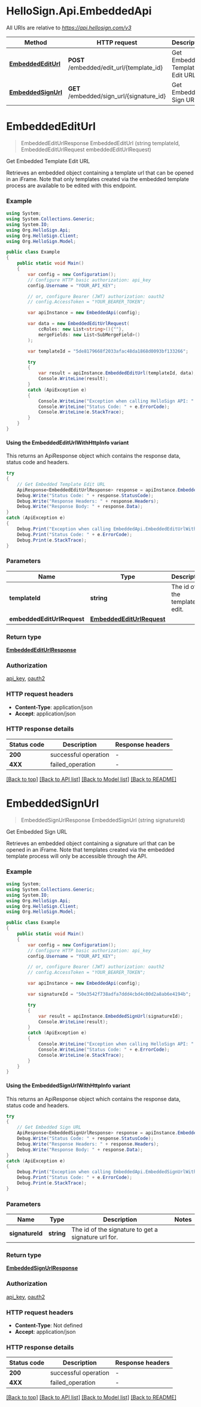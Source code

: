 # HelloSign.Api.EmbeddedApi

All URIs are relative to *https://api.hellosign.com/v3*

| Method | HTTP request | Description |
|--------|--------------|-------------|
| [**EmbeddedEditUrl**](EmbeddedApi.md#embeddedediturl) | **POST** /embedded/edit_url/{template_id} | Get Embedded Template Edit URL |
| [**EmbeddedSignUrl**](EmbeddedApi.md#embeddedsignurl) | **GET** /embedded/sign_url/{signature_id} | Get Embedded Sign URL |

<a name="embeddedediturl"></a>
# **EmbeddedEditUrl**
> EmbeddedEditUrlResponse EmbeddedEditUrl (string templateId, EmbeddedEditUrlRequest embeddedEditUrlRequest)

Get Embedded Template Edit URL

Retrieves an embedded object containing a template url that can be opened in an iFrame. Note that only templates created via the embedded template process are available to be edited with this endpoint.

### Example
```csharp
using System;
using System.Collections.Generic;
using System.IO;
using Org.HelloSign.Api;
using Org.HelloSign.Client;
using Org.HelloSign.Model;

public class Example
{
    public static void Main()
    {
        var config = new Configuration();
        // Configure HTTP basic authorization: api_key
        config.Username = "YOUR_API_KEY";

        // or, configure Bearer (JWT) authorization: oauth2
        // config.AccessToken = "YOUR_BEARER_TOKEN";

        var apiInstance = new EmbeddedApi(config);

        var data = new EmbeddedEditUrlRequest(
            ccRoles: new List<string>(){""},
            mergeFields: new List<SubMergeField>()
        );

        var templateId = "5de8179668f2033afac48da1868d0093bf133266";

        try
        {
            var result = apiInstance.EmbeddedEditUrl(templateId, data);
            Console.WriteLine(result);
        }
        catch (ApiException e)
        {
            Console.WriteLine("Exception when calling HelloSign API: " + e.Message);
            Console.WriteLine("Status Code: " + e.ErrorCode);
            Console.WriteLine(e.StackTrace);
        }
    }
}

```

#### Using the EmbeddedEditUrlWithHttpInfo variant
This returns an ApiResponse object which contains the response data, status code and headers.

```csharp
try
{
    // Get Embedded Template Edit URL
    ApiResponse<EmbeddedEditUrlResponse> response = apiInstance.EmbeddedEditUrlWithHttpInfo(templateId, embeddedEditUrlRequest);
    Debug.Write("Status Code: " + response.StatusCode);
    Debug.Write("Response Headers: " + response.Headers);
    Debug.Write("Response Body: " + response.Data);
}
catch (ApiException e)
{
    Debug.Print("Exception when calling EmbeddedApi.EmbeddedEditUrlWithHttpInfo: " + e.Message);
    Debug.Print("Status Code: " + e.ErrorCode);
    Debug.Print(e.StackTrace);
}
```

### Parameters

| Name | Type | Description | Notes |
|------|------|-------------|-------|
| **templateId** | **string** | The id of the template to edit. |  |
| **embeddedEditUrlRequest** | [**EmbeddedEditUrlRequest**](EmbeddedEditUrlRequest.md) |  |  |

### Return type

[**EmbeddedEditUrlResponse**](EmbeddedEditUrlResponse.md)

### Authorization

[api_key](../README.md#api_key), [oauth2](../README.md#oauth2)

### HTTP request headers

 - **Content-Type**: application/json
 - **Accept**: application/json


### HTTP response details
| Status code | Description | Response headers |
|-------------|-------------|------------------|
| **200** | successful operation |  -  |
| **4XX** | failed_operation |  -  |

[[Back to top]](#) [[Back to API list]](../README.md#documentation-for-api-endpoints) [[Back to Model list]](../README.md#documentation-for-models) [[Back to README]](../README.md)

<a name="embeddedsignurl"></a>
# **EmbeddedSignUrl**
> EmbeddedSignUrlResponse EmbeddedSignUrl (string signatureId)

Get Embedded Sign URL

Retrieves an embedded object containing a signature url that can be opened in an iFrame. Note that templates created via the embedded template process will only be accessible through the API.

### Example
```csharp
using System;
using System.Collections.Generic;
using System.IO;
using Org.HelloSign.Api;
using Org.HelloSign.Client;
using Org.HelloSign.Model;

public class Example
{
    public static void Main()
    {
        var config = new Configuration();
        // Configure HTTP basic authorization: api_key
        config.Username = "YOUR_API_KEY";

        // or, configure Bearer (JWT) authorization: oauth2
        // config.AccessToken = "YOUR_BEARER_TOKEN";

        var apiInstance = new EmbeddedApi(config);

        var signatureId = "50e3542f738adfa7ddd4cbd4c00d2a8ab6e4194b";

        try
        {
            var result = apiInstance.EmbeddedSignUrl(signatureId);
            Console.WriteLine(result);
        }
        catch (ApiException e)
        {
            Console.WriteLine("Exception when calling HelloSign API: " + e.Message);
            Console.WriteLine("Status Code: " + e.ErrorCode);
            Console.WriteLine(e.StackTrace);
        }
    }
}

```

#### Using the EmbeddedSignUrlWithHttpInfo variant
This returns an ApiResponse object which contains the response data, status code and headers.

```csharp
try
{
    // Get Embedded Sign URL
    ApiResponse<EmbeddedSignUrlResponse> response = apiInstance.EmbeddedSignUrlWithHttpInfo(signatureId);
    Debug.Write("Status Code: " + response.StatusCode);
    Debug.Write("Response Headers: " + response.Headers);
    Debug.Write("Response Body: " + response.Data);
}
catch (ApiException e)
{
    Debug.Print("Exception when calling EmbeddedApi.EmbeddedSignUrlWithHttpInfo: " + e.Message);
    Debug.Print("Status Code: " + e.ErrorCode);
    Debug.Print(e.StackTrace);
}
```

### Parameters

| Name | Type | Description | Notes |
|------|------|-------------|-------|
| **signatureId** | **string** | The id of the signature to get a signature url for. |  |

### Return type

[**EmbeddedSignUrlResponse**](EmbeddedSignUrlResponse.md)

### Authorization

[api_key](../README.md#api_key), [oauth2](../README.md#oauth2)

### HTTP request headers

 - **Content-Type**: Not defined
 - **Accept**: application/json


### HTTP response details
| Status code | Description | Response headers |
|-------------|-------------|------------------|
| **200** | successful operation |  -  |
| **4XX** | failed_operation |  -  |

[[Back to top]](#) [[Back to API list]](../README.md#documentation-for-api-endpoints) [[Back to Model list]](../README.md#documentation-for-models) [[Back to README]](../README.md)

